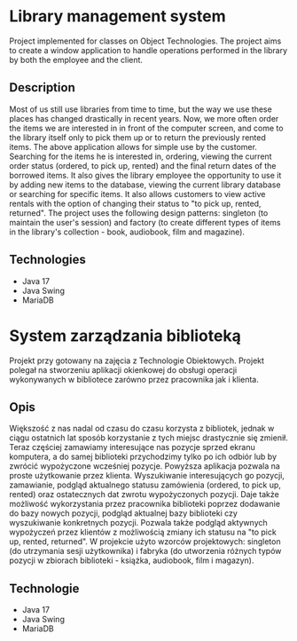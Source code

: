 # Library management system
Project implemented for classes on Object Technologies. The project aims to create a window application to handle operations performed in the library by both the employee and the client.
## Description
Most of us still use libraries from time to time, but the way we use these places has changed drastically in recent years. Now, we more often order the items we are interested in in front of the computer screen, and come to the library itself only to pick them up or to return the previously rented items.
The above application allows for simple use by the customer. Searching for the items he is interested in, ordering, viewing the current order status (ordered, to pick up, rented) and the final return dates of the borrowed items.
It also gives the library employee the opportunity to use it by adding new items to the database, viewing the current library database or searching for specific items. It also allows customers to view active rentals with the option of changing their status to "to pick up, rented, returned".
The project uses the following design patterns: singleton (to maintain the user's session) and factory (to create different types of items in the library's collection - book, audiobook, film and magazine).
## Technologies
* Java 17
* Java Swing
* MariaDB
#
# System zarządzania biblioteką
Projekt przy gotowany na zajęcia z Technologie Obiektowych. Projekt polegał na stworzeniu aplikacji okienkowej do obsługi operacji wykonywanych w bibliotece zarówno przez pracownika jak i klienta.
## Opis
Większość z nas nadal od czasu do czasu korzysta z bibliotek, jednak w ciągu ostatnich lat sposób korzystanie z tych miejsc drastycznie się zmienił. Teraz częściej zamawiamy interesujące nas pozycje sprzed ekranu komputera, a do samej biblioteki przychodzimy tylko po ich odbiór lub by zwrócić wypożyczone wcześniej pozycje. Powyższa aplikacja pozwala na proste użytkowanie przez klienta. Wyszukiwanie interesujących go pozycji, zamawianie, podgląd aktualnego statusu zamówienia (ordered, to pick up, rented) oraz ostatecznych dat zwrotu wypożyczonych pozycji. Daje także możliwość wykorzystania przez pracownika biblioteki poprzez dodawanie do bazy nowych pozycji, podgląd aktualnej bazy biblioteki czy wyszukiwanie konkretnych pozycji. Pozwala także podgląd aktywnych wypożyczeń przez klientów z możliwością zmiany ich statusu na "to pick up, rented, returned". W projekcie użyto wzorców projektowych: singleton (do utrzymania sesji użytkownika) i fabryka (do utworzenia różnych typów pozycji w zbiorach biblioteki - książka, audiobook, film i magazyn).
## Technologie
* Java 17
* Java Swing
* MariaDB
